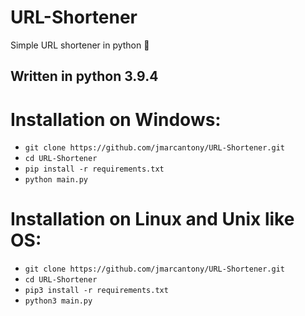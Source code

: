 # URL-Shortener
Simple URL shortener in python 📏

## Written in python 3.9.4

# Installation on Windows:
* `git clone https://github.com/jmarcantony/URL-Shortener.git`
* `cd URL-Shortener`
* `pip install -r requirements.txt`
* `python main.py`

# Installation on Linux and Unix like OS:
* `git clone https://github.com/jmarcantony/URL-Shortener.git`
* `cd URL-Shortener`
* `pip3 install -r requirements.txt`
* `python3 main.py`
